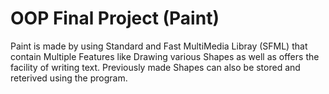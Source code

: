 # OOP Final Project (Paint)
Paint is made by using Standard and Fast MultiMedia Libray (SFML) that contain Multiple Features like Drawing various Shapes as well as offers the facility of writing text.
Previously made Shapes can also be stored and reterived using the program.
